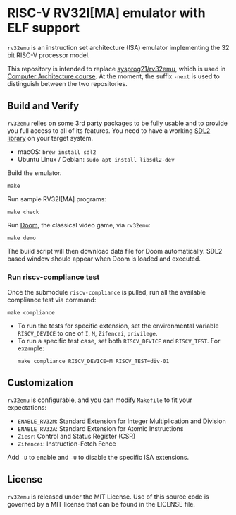 # RISC-V RV32I[MA] emulator with ELF support

`rv32emu` is an instruction set architecture (ISA) emulator implementing the 32 bit RISC-V processor model.

This repository is intended to replace [sysprog21/rv32emu](https://github.com/sysprog21/rv32emu), which is used in [Computer Architecture course](http://wiki.csie.ncku.edu.tw/arch/schedule). At the moment, the suffix `-next` is used to distinguish between the two repositories.

## Build and Verify

`rv32emu` relies on some 3rd party packages to be fully usable and to provide you full
access to all of its features. You need to have a working [SDL2 library](https://www.libsdl.org/)
on your target system.
* macOS: `brew install sdl2`
* Ubuntu Linux / Debian: `sudo apt install libsdl2-dev`

Build the emulator.
```shell
make
```

Run sample RV32I[MA] programs:
```shell
make check
```

Run [Doom](https://en.wikipedia.org/wiki/Doom_(1993_video_game)), the classical video game, via `rv32emu`:
```shell
make demo
```

The build script will then download data file for Doom automatically. SDL2 based window
should appear when Doom is loaded and executed.

### Run riscv-compliance test
Once the submodule `riscv-compliance` is pulled, run all the available compliance test via command:
```shell
make compliance
```
+ To run the tests for specific extension, set the environmental variable `RISCV_DEVICE` to one of `I`, `M`, `Zifencei`, `privilege`. 
+ To run a specific test case, set both `RISCV_DEVICE` and `RISCV_TEST`. For example:
    ```shell
    make compliance RISCV_DEVICE=M RISCV_TEST=div-01
    ```

## Customization

`rv32emu` is configurable, and you can modify `Makefile` to fit your expectations:
* `ENABLE_RV32M`: Standard Extension for Integer Multiplication and Division
* `ENABLE_RV32A`: Standard Extension for Atomic Instructions
* `Zicsr`: Control and Status Register (CSR)
* `Zifencei`: Instruction-Fetch Fence

Add `-D` to enable and `-U` to disable the specific ISA extensions.


## License
`rv32emu` is released under the MIT License.
Use of this source code is governed by a MIT license that can be found in the LICENSE file.
